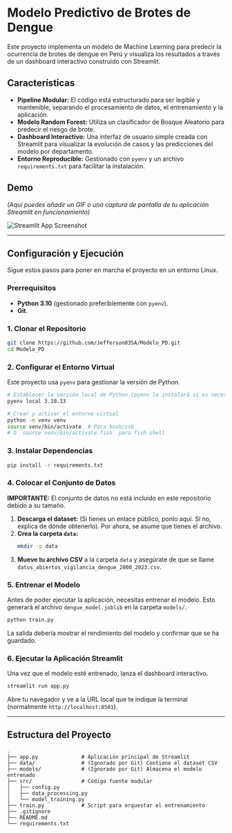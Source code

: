 # Modelo Predictivo de Brotes de Dengue

Este proyecto implementa un modelo de Machine Learning para predecir la ocurrencia de brotes de dengue en Perú y visualiza los resultados a través de un dashboard interactivo construido con Streamlit.

## Características

- **Pipeline Modular:** El código está estructurado para ser legible y mantenible, separando el procesamiento de datos, el entrenamiento y la aplicación.
- **Modelo Random Forest:** Utiliza un clasificador de Bosque Aleatorio para predecir el riesgo de brote.
- **Dashboard Interactivo:** Una interfaz de usuario simple creada con Streamlit para visualizar la evolución de casos y las predicciones del modelo por departamento.
- **Entorno Reproducible:** Gestionado con `pyenv` y un archivo `requirements.txt` para facilitar la instalación.

## Demo

*(Aquí puedes añadir un GIF o una captura de pantalla de tu aplicación Streamlit en funcionamiento)*

![Streamlit App Screenshot](https://i.imgur.com/your_screenshot.png)

---

## Configuración y Ejecución

Sigue estos pasos para poner en marcha el proyecto en un entorno Linux.

### Prerrequisitos

- **Python 3.10** (gestionado preferiblemente con `pyenv`).
- **Git**.

### 1. Clonar el Repositorio

```bash
git clone https://github.com/Jefferson03SA/Modelo_PD.git
cd Modelo_PD
```

### 2. Configurar el Entorno Virtual

Este proyecto usa `pyenv` para gestionar la versión de Python.

```bash
# Establecer la versión local de Python (pyenv la instalará si es necesario)
pyenv local 3.10.13

# Crear y activar el entorno virtual
python -m venv venv
source venv/bin/activate  # Para bash/zsh
# O `source venv/bin/activate.fish` para fish shell
```

### 3. Instalar Dependencias

```bash
pip install -r requirements.txt
```

### 4. Colocar el Conjunto de Datos

**IMPORTANTE:** El conjunto de datos no está incluido en este repositorio debido a su tamaño.

1.  **Descarga el dataset:** (Si tienes un enlace público, ponlo aquí. Si no, explica de dónde obtenerlo). Por ahora, se asume que tienes el archivo.
2.  **Crea la carpeta `data`:**
    ```bash
    mkdir -p data
    ```
3.  **Mueve tu archivo CSV** a la carpeta `data` y asegúrate de que se llame `datos_abiertos_vigilancia_dengue_2000_2023.csv`.

### 5. Entrenar el Modelo

Antes de poder ejecutar la aplicación, necesitas entrenar el modelo. Esto generará el archivo `dengue_model.joblib` en la carpeta `models/`.

```bash
python train.py
```
La salida debería mostrar el rendimiento del modelo y confirmar que se ha guardado.

### 6. Ejecutar la Aplicación Streamlit

Una vez que el modelo esté entrenado, lanza el dashboard interactivo.

```bash
streamlit run app.py
```

Abre tu navegador y ve a la URL local que te indique la terminal (normalmente `http://localhost:8501`).

---
## Estructura del Proyecto

```
.
├── app.py              # Aplicación principal de Streamlit
├── data/               # (Ignorado por Git) Contiene el dataset CSV
├── models/             # (Ignorado por Git) Almacena el modelo entrenado
├── src/                # Código fuente modular
│   ├── config.py
│   ├── data_processing.py
│   └── model_training.py
├── train.py            # Script para orquestar el entrenamiento
├── .gitignore
├── README.md
└── requirements.txt
```
